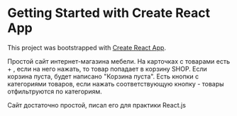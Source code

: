 # Getting Started with Create React App

This project was bootstrapped with [Create React App](https://github.com/facebook/create-react-app).

Простой сайт интернет-магазина мебели. 
На карточках с товарами есть + , если на него нажать, то товар попадает в корзину SHOP. 
Если корзина пуста, будет написано "Корзина пуста".
Есть кнопки с категориями товаров, если нажать соответствующую кнопку - товары отфильтруются по категориям.

Сайт достаточно простой, писал его для практики React.js
